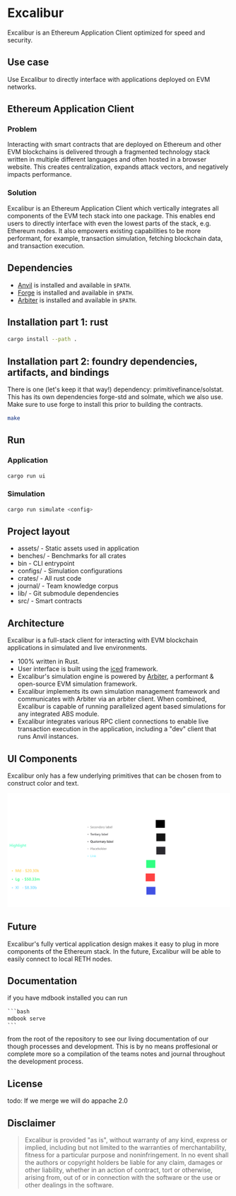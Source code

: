 # Excalibur

Excalibur is an Ethereum Application Client optimized for speed and security.

## Use case
Use Excalibur to directly interface with applications deployed on EVM networks.

## Ethereum Application Client

### Problem
Interacting with smart contracts that are deployed on Ethereum and other EVM blockchains is delivered through a fragmented technology stack written in multiple different languages and often hosted in a browser website. This creates centralization, expands attack vectors, and negatively impacts performance.

### Solution
Excalibur is an Ethereum Application Client which vertically integrates all components of the EVM tech stack into one package. This enables end users to directly interface with even the lowest parts of the stack, e.g. Ethereum nodes. It also empowers existing capabilities to be more performant, for example, transaction simulation, fetching blockchain data, and transaction execution.

## Dependencies
- [Anvil](https://github.com/foundry-rs/foundry) is installed and available in `$PATH`.
- [Forge](https://github.com/foundry-rs/foundry) is installed and available in `$PATH`.
- [Arbiter](https://github.com/primitivefinance/arbiter) is installed and available in `$PATH`.

## Installation part 1: rust

```bash
cargo install --path .
```

## Installation part 2: foundry dependencies, artifacts, and bindings

There is one (let's keep it that way!) dependency: primitivefinance/solstat. This has its own dependencies forge-std and solmate, which we also use. Make sure to use forge to install this prior to building the contracts.

```bash
make
```

## Run

### Application
```bash
cargo run ui
```

### Simulation
```bash
cargo run simulate <config>
```

## Project layout
- assets/ - Static assets used in application
- benches/ - Benchmarks for all crates
- bin - CLI entrypoint
- configs/ - Simulation configurations
- crates/ - All rust code
- journal/ - Team knowledge corpus
- lib/ - Git submodule dependencies
- src/ - Smart contracts

## Architecture

Excalibur is a full-stack client for interacting with EVM blockchain applications in simulated and live environments.
- 100% written in Rust.
- User interface is built using the [iced](https://github.com/iced-rs/iced) framework.
- Excalibur's simulation engine is powered by [Arbiter](https://github.com/primitivefinance/arbiter), a performant & open-source EVM simulation framework.
- Excalibur implements its own simulation management framework and communicates with Arbiter via an arbiter client. When combined, Excalibur is capable of running parallelized agent based simulations for any integrated ABS module.
- Excalibur integrates various RPC client connections to enable live transaction execution in the application, including a "dev" client that runs Anvil instances.


## UI Components

Excalibur only has a few underlying primitives that can be chosen from to construct color and text.

![](./assets/excalibur_ui_components.png)

## Future

Excalibur's fully vertical application design makes it easy to plug in more components of the Ethereum stack. In the future, Excalibur will be able to easily connect to local RETH nodes.

## Documentation 

if you have mdbook installed you can run 
    
    ```bash
    mdbook serve
    ```
from the root of the repository to see our living documentation of our though processes and development. This is by no means proffesional or complete more so a compilation of the teams notes and journal throughout the development process.

## License
todo: If we merge we will do appache 2.0

## Disclaimer
> Excalibur is provided "as is", without warranty of any kind, express or implied, including but not limited to the warranties of merchantability, fitness for a particular purpose and noninfringement. In no event shall the authors or copyright holders be liable for any claim, damages or other liability, whether in an action of contract, tort or otherwise, arising from, out of or in connection with the software or the use or other dealings in the software.